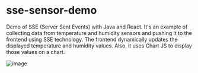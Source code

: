 # sse-sensor-demo
Demo of SSE (Server Sent Events) with Java and React. It's an example of collecting data from temperature and humidity sensors and pushing it to the frontend using SSE technology.
The frontend dynamically updates the displayed temperature and humidity values. Also, it uses Chart JS to display those values on a chart.

![image](https://github.com/mrozowski/sse-sensor-demo/assets/67066372/940101d5-f38a-4dbe-a120-e9aebe9d807a)

